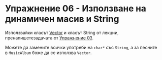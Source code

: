 # Упражнение 06 - Използване на динамичен масив и String

Използвайки класът [Vector](https://github.com/darina2612/OOP_IS_2018/blob/master/Exercises/04/README.md) и класът String от лекции,
пренапишетeзадачата от [Упражнение 03](https://github.com/darina2612/OOP_IS_2018/blob/master/Exercises/03/README.md).

Можете да замените всички употреби на `char*` със `String`, а за песните в `MusicAlbum` боже да се използва `Vector`.
